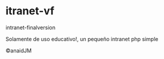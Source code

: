 # itranet-vf
intranet-finalversion

Solamente de uso educativo!, un pequeño intranet php simple

©anaidJM

